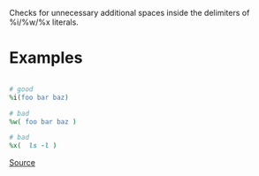 
Checks for unnecessary additional spaces inside the delimiters of
%i/%w/%x literals.

# Examples

```ruby

# good
%i(foo bar baz)

# bad
%w( foo bar baz )

# bad
%x(  ls -l )
```

[Source](http://www.rubydoc.info/gems/rubocop/RuboCop/Cop/Layout/SpaceInsidePercentLiteralDelimiters)